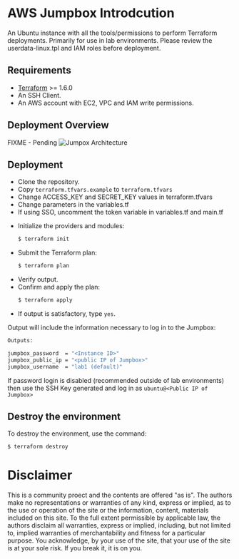 # AWS Jumpbox Introdcution
An Ubuntu instance with all the tools/permissions to perform Terraform deployments.
Primarily for use in lab environments. Please review the userdata-linux.tpl and IAM roles before deployment.

## Requirements

- [Terraform](https://learn.hashicorp.com/terraform/getting-started/install.html) >= 1.6.0
- An SSH Client.
- An AWS account with EC2, VPC and IAM write permissions.

## Deployment Overview


FIXME - Pending
![Jumpox Architecture](./images/jumpbox-architecture.png?raw=true "Jumpbox Architecture")

## Deployment
- Clone the repository.
- Copy `terraform.tfvars.example`  to `terraform.tfvars` 
- Change ACCESS_KEY and SECRET_KEY values in terraform.tfvars
- Change parameters in the variables.tf
- If using SSO, uncomment the token variable in variables.tf and main.tf
* Initialize the providers and modules:
  ```sh
  $ terraform init
  ```
* Submit the Terraform plan:
  ```sh
  $ terraform plan
  ```
* Verify output.
* Confirm and apply the plan:
  ```sh
  $ terraform apply
  ```
* If output is satisfactory, type `yes`.

Output will include the information necessary to log in to the Jumpbox:
```sh
Outputs:

jumpbox_password  = "<Instance ID>"
jumpbox_public_ip = "<public IP of Jumpbox>"
jumpbox_username  = "lab1 (default)"

```
If password login is disabled (recommended outside of lab environments) then use the SSH Key generated and log in as `ubuntu@<Public IP of Jumpbox>`

## Destroy the environment
To destroy the environment, use the command:
```sh
$ terraform destroy
```

# Disclaimer
This is a community proect and the contents are offered "as is". The authors make no representations or warranties of any kind, express or implied, as to the use or operation of the site or the information, content, materials included on this site. To the full extent permissible by applicable law, the authors disclaim all warranties, express or implied, including, but not limited to, implied warranties of merchantability and fitness for a particular purpose. You acknowledge, by your use of the site, that your use of the site is at your sole risk. If you break it, it is on you.
